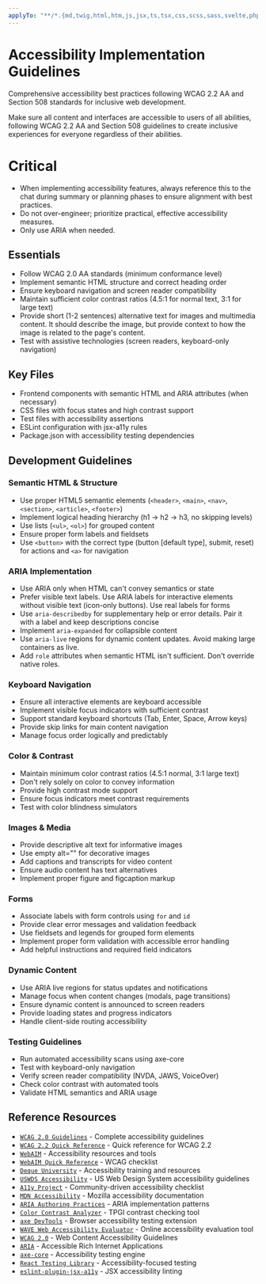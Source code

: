 ```yaml
---
applyTo: "**/*.{md,twig,html,htm,js,jsx,ts,tsx,css,scss,sass,svelte,php,py}"
---
```


# Accessibility Implementation Guidelines
Comprehensive accessibility best practices following WCAG 2.2  AA and Section 508 standards for inclusive web development.

Make sure all content and interfaces are accessible to users of all abilities, following WCAG 2.2 AA and Section 508 guidelines to create inclusive experiences for everyone regardless of their abilities.

# Critical
- When implementing accessibility features, always reference this to the chat during summary or planning phases to ensure alignment with best practices.
- Do not over-engineer; prioritize practical, effective accessibility measures.
- Only use ARIA when needed.

## Essentials
- Follow WCAG 2.0 AA standards (minimum conformance level)
- Implement semantic HTML structure and correct heading order
- Ensure keyboard navigation and screen reader compatibility
- Maintain sufficient color contrast ratios (4.5:1 for normal text, 3:1 for large text)
- Provide short (1-2 sentences) alternative text for images and multimedia content. It should describe the image, but provide context to how the image is related to the page's content.
- Test with assistive technologies (screen readers, keyboard-only navigation)

## Key Files
- Frontend components with semantic HTML and ARIA attributes (when necessary)
- CSS files with focus states and high contrast support
- Test files with accessibility assertions
- ESLint configuration with jsx-a11y rules
- Package.json with accessibility testing dependencies

## Development Guidelines

### Semantic HTML & Structure
- Use proper HTML5 semantic elements (`<header>`, `<main>`, `<nav>`, `<section>`, `<article>`, `<footer>`)
- Implement logical heading hierarchy (h1 → h2 → h3, no skipping levels)
- Use lists (`<ul>`, `<ol>`) for grouped content
- Ensure proper form labels and fieldsets
- Use `<button>` with the correct type (button [default type], submit, reset) for actions and `<a>` for navigation

### ARIA Implementation
- Use ARIA only when HTML can't convey semantics or state
- Prefer visible text labels. Use ARIA labels for interactive elements without visible text (icon-only buttons).  Use real labels for forms
- Use `aria-describedby` for supplementary help or error details. Pair it with a label and keep descriptions concise
- Implement `aria-expanded` for collapsible content
- Use `aria-live` regions for dynamic content updates. Avoid making large containers as live.
- Add `role` attributes when semantic HTML isn't sufficient. Don't override native roles.

### Keyboard Navigation
- Ensure all interactive elements are keyboard accessible
- Implement visible focus indicators with sufficient contrast
- Support standard keyboard shortcuts (Tab, Enter, Space, Arrow keys)
- Provide skip links for main content navigation
- Manage focus order logically and predictably

### Color & Contrast
- Maintain minimum color contrast ratios (4.5:1 normal, 3:1 large text)
- Don't rely solely on color to convey information
- Provide high contrast mode support
- Ensure focus indicators meet contrast requirements
- Test with color blindness simulators

### Images & Media
- Provide descriptive alt text for informative images
- Use empty alt="" for decorative images
- Add captions and transcripts for video content
- Ensure audio content has text alternatives
- Implement proper figure and figcaption markup

### Forms
- Associate labels with form controls using `for` and `id`
- Provide clear error messages and validation feedback
- Use fieldsets and legends for grouped form elements
- Implement proper form validation with accessible error handling
- Add helpful instructions and required field indicators

### Dynamic Content
- Use ARIA live regions for status updates and notifications
- Manage focus when content changes (modals, page transitions)
- Ensure dynamic content is announced to screen readers
- Provide loading states and progress indicators
- Handle client-side routing accessibility

### Testing Guidelines
- Run automated accessibility scans using axe-core
- Test with keyboard-only navigation
- Verify screen reader compatibility (NVDA, JAWS, VoiceOver)
- Check color contrast with automated tools
- Validate HTML semantics and ARIA usage

## Reference Resources
- [`WCAG 2.0 Guidelines`](https://www.w3.org/WAI/WCAG20/quickref/) - Complete accessibility guidelines
- [`WCAG 2.2 Quick Reference`](https://www.w3.org/WAI/WCAG22/quickref/) - Quick reference for WCAG 2.2
- [`WebAIM`](https://webaim.org/) - Accessibility resources and tools
- [`WebAIM Quick Reference`](https://webaim.org/standards/wcag/checklist) - WCAG checklist
- [`Deque University`](https://dequeuniversity.com/) - Accessibility training and resources
- [`USWDS Accessibility`](https://designsystem.digital.gov/accessibility/) - US Web Design System accessibility guidelines
- [`A11y Project`](https://www.a11yproject.com/) - Community-driven accessibility checklist
- [`MDN Accessibility`](https://developer.mozilla.org/en-US/docs/Web/Accessibility) - Mozilla accessibility documentation
- [`ARIA Authoring Practices`](https://www.w3.org/WAI/ARIA/apg/) - ARIA implementation patterns
- [`Color Contrast Analyzer`](https://www.tpgi.com/color-contrast-checker/) - TPGI contrast checking tool
- [`axe DevTools`](https://www.deque.com/axe/devtools/) - Browser accessibility testing extension
- [`WAVE Web Accessibility Evaluator`](https://wave.webaim.org/) - Online accessibility evaluation tool
- [`WCAG 2.0`](https://www.w3.org/WAI/WCAG20/quickref/) - Web Content Accessibility Guidelines
- [`ARIA`](https://www.w3.org/WAI/ARIA/) - Accessible Rich Internet Applications
- [`axe-core`](https://github.com/dequelabs/axe-core) - Accessibility testing engine
- [`React Testing Library`](https://testing-library.com/docs/react-testing-library/intro/) - Accessibility-focused testing
- [`eslint-plugin-jsx-a11y`](https://github.com/jsx-eslint/eslint-plugin-jsx-a11y) - JSX accessibility linting
